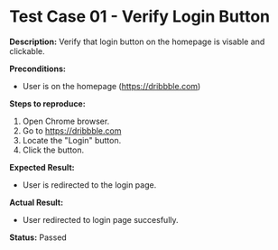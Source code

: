 # Test Case 01 - Verify Login Button

**Description:** Verify that login button on the homepage is visable and clickable.

**Preconditions:**
- User is on the homepage (https://dribbble.com)

**Steps to reproduce:**
1. Open Chrome browser.
2. Go to https://dribbble.com
3. Locate the "Login" button.
4. Click the button.

**Expected Result:**
- User is redirected to the login page.

**Actual Result:**
- User redirected to login page succesfully.

**Status:** Passed
